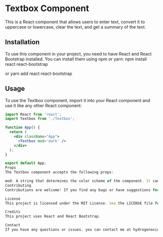 # Textbox Component

This is a React component that allows users to enter text, convert it to uppercase or lowercase, clear the text, and get a summary of the text.

## Installation

To use this component in your project, you need to have React and React Bootstrap installed. You can install them using npm or yarn:
npm install react react-bootstrap

or
yarn add react react-bootstrap

## Usage

To use the Textbox component, import it into your React component and use it like any other React component:

```jsx
import React from 'react';
import Textbox from './Textbox';

function App() {
  return (
    <div className="App">
      <Textbox mod='dark' />
    </div>
  );
}

export default App;
Props
The Textbox component accepts the following props:

mod: A string that determines the color scheme of the component. It can be either 'dark' or 'light'.
Contributing
Contributions are welcome! If you find any bugs or have suggestions for improvements, please submit an issue or a pull request.

License
This project is licensed under the MIT License. See the LICENSE file for details.

Credits
This project uses React and React Bootstrap.

Contact
If you have any questions or issues, you can contact me at hydrogenoxide280@gmail.com

